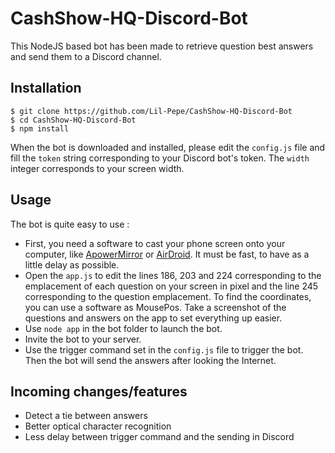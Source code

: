 # CashShow-HQ-Discord-Bot
This NodeJS based bot has been made to retrieve question best answers and send them to a Discord channel.

## Installation
```
$ git clone https://github.com/Lil-Pepe/CashShow-HQ-Discord-Bot
$ cd CashShow-HQ-Discord-Bot
$ npm install
```
When the bot is downloaded and installed, please edit the ```config.js``` file and fill the ```token``` string corresponding to your Discord bot's token. The ```width``` integer corresponds to your screen width.

## Usage
The bot is quite easy to use :
- First, you need a software to cast your phone screen onto your computer, like [ApowerMirror](CashShow-HQ-Discord-Bot) or [AirDroid](https://web.airdroid.com/). It must be fast, to have as a little delay as possible.
- Open the ```app.js``` to edit the lines 186, 203 and 224 corresponding to the emplacement of each question on your screen in pixel and the line 245 corresponding to the question emplacement. To find the coordinates, you can use a software as MousePos. Take a screenshot of the questions and answers on the app to set everything up easier.
- Use ```node app``` in the bot folder to launch the bot.
- Invite the bot to your server.
- Use the trigger command set in the ```config.js``` file to trigger the bot.
Then the bot will send the answers after looking the Internet.

## Incoming changes/features
- Detect a tie between answers
- Better optical character recognition
- Less delay between trigger command and the sending in Discord
